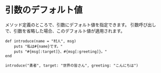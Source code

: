 # 引数のデフォルト値

メソッド定義のところで、引数にデフォルト値を指定できます。
引数呼び出しで、引数を省略した場合、このデフォルト値が適用されます。

```
def introduce(name = "村人", msg)
    puts "私は#{name}です。"
    puts "#{msg[:target]}、#{msg[:greeting]}。"
end

introduce("勇者", target: "世界の皆さん", greeting: "こんにちは")

```